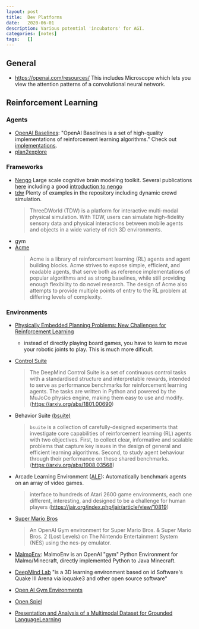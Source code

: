 ```yaml
---
layout: post
title:  Dev Platforms
date:   2020-06-01
description: Various potential 'incubators' for AGI.
categories: [notes]
tags:   []
---
```



## General

- https://openai.com/resources/ This includes Microscope which lets you view the attention patterns of a convolutional neural network.

## Reinforcement Learning

### Agents
- [OpenAI Baselines](https://github.com/openai/baseline): "OpenAI Baselines is a set of high-quality implementations of reinforcement learning algorithms." Check out [implementations](https://github.com/openai/baselines/network/dependents?package_id=UGFja2FnZS01MDIzMjE5Mw%3D%3D).
- [plan2explore](https://github.com/ramanans1/plan2explore)

### Frameworks
- [Nengo](nengo.ai) Large scale cognitive brain modeling toolkit. Several publications [here](https://www.nengo.ai/publications/) including a good [introduction to nengo](http://compneuro.uwaterloo.ca/files/publications/bekolay.2014.pdf)
- [tdw](https://github.com/threedworld-mit/tdw/) Plenty of examples in the repository including dynamic crowd simulation.
  > ThreeDWorld (TDW) is a platform for interactive multi-modal physical simulation. With TDW, users can simulate high-fidelity sensory data and physical interactions between mobile agents and objects in a wide variety of rich 3D environments.
- gym
- [Acme](https://github.com/deepmind/acme)
  > Acme is a library of reinforcement learning (RL) agents and agent building blocks. Acme strives to expose simple, efficient, and readable agents, that serve both as reference implementations of popular algorithms and as strong baselines, while still providing enough flexibility to do novel research. The design of Acme also attempts to provide multiple points of entry to the RL problem at differing levels of complexity.


### Environments
- [Physically Embedded Planning Problems: New Challenges for Reinforcement Learning](https://arxiv.org/abs/2009.05524)
  - instead of directly playing board games, you have to learn to move your robotic joints to play. This is much more dificult.

- [Control Suite](https://github.com/deepmind/dm_control)  
  > The DeepMind Control Suite is a set of continuous control tasks with a standardised structure and interpretable rewards, intended to serve as performance benchmarks for reinforcement learning agents. The tasks are written in Python and powered by the MuJoCo physics engine, making them easy to use and modify. (https://arxiv.org/abs/1801.00690)
- Behavior Suite [(bsuite)](https://github.com/deepmind/bsuite)
  > `bsuite` is a collection of carefully-designed experiments
that investigate core capabilities of reinforcement learning (RL) agents with
two objectives. First, to collect clear, informative and scalable problems
that capture key issues in the design of general and efficient learning algorithms. Second, to study agent behaviour through their performance
on these shared benchmarks. (https://arxiv.org/abs/1908.03568)
- Arcade Learning Environment ([ALE](https://github.com/mgbellemare/Arcade-Learning-Environment)): Automatically benchmark agents on an array of video games.
  > interface to hundreds of Atari 2600 game environments, each one different, interesting, and designed to be a challenge for human players (https://jair.org/index.php/jair/article/view/10819)
- [Super Mario Bros](https://github.com/Kautenja/gym-super-mario-bros)
  > An OpenAI Gym environment for Super Mario Bros. & Super Mario Bros. 2 (Lost Levels) on The Nintendo Entertainment System (NES) using the nes-py emulator.
- [MalmoEnv](https://github.com/Microsoft/malmo/tree/master/MalmoEnv): MalmoEnv is an OpenAI "gym" Python Environment for Malmo/Minecraft, directly implemented Python to Java Minecraft.
- [DeepMind Lab](https://github.com/deepmind/lab) "is a 3D learning environment based on id Software's Quake III Arena via ioquake3 and other open source software"
- [Open AI Gym Environments](https://github.com/openai/gym/blob/master/docs/environments.md)
- [Open Spiel](https://github.com/deepmind/open_spiel)
- [Presentation and Analysis of a Multimodal Dataset for Grounded LanguageLearning](https://arxiv.org/abs/2007.14987)

